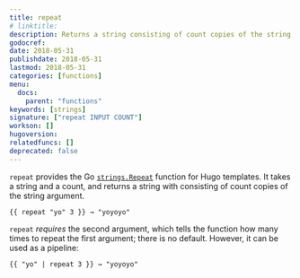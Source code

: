 ```yaml
---
title: repeat
# linktitle:
description: Returns a string consisting of count copies of the string s.
godocref:
date: 2018-05-31
publishdate: 2018-05-31
lastmod: 2018-05-31
categories: [functions]
menu:
  docs:
    parent: "functions"
keywords: [strings]
signature: ["repeat INPUT COUNT"]
workson: []
hugoversion:
relatedfuncs: []
deprecated: false
---
```


`repeat` provides the Go [`strings.Repeat`](https://golang.org/pkg/strings/#Repeat) function for Hugo templates. It takes a string and a count, and returns a string with consisting of count copies of the string argument.

```
{{ repeat "yo" 3 }} → "yoyoyo"
```

`repeat` *requires* the second argument, which tells the function how many times to repeat the first argument; there is no default. However, it can be used as a pipeline:

```
{{ "yo" | repeat 3 }} → "yoyoyo"
```
